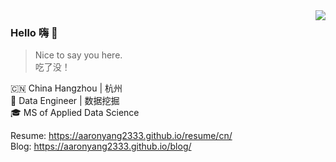 <img align="right" src="https://github-readme-stats.vercel.app/api?username=AaronYang2333&show_icons=true&icon_color=805AD5&text_color=718096&bg_color=ffffff&hide_title=true" />

### Hello 嗨 :wave:

> Nice to say you here. <br>
> 吃了没！

:cn: China Hangzhou | 杭州<br>
:bookmark_tabs: Data Engineer | 数据挖掘<br>
:mortar_board: MS of Applied Data Science<br>

Resume: https://aaronyang2333.github.io/resume/cn/ <br>
Blog: https://aaronyang2333.github.io/blog/ <br>